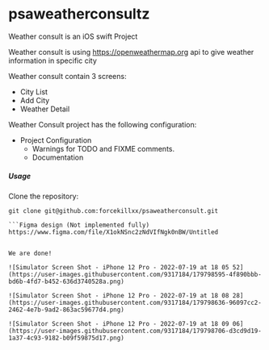 # psaweatherconsultz

Weather consult is an iOS swift Project

Weather consult is using https://openweathermap.org api to give weather information in specific city

Weather consult contain 3 screens:

* City List
* Add City
* Weather Detail

Weather Consult project has the following configuration:

* Project Configuration
  * Warnings for TODO and FIXME comments.
  * Documentation


##### Usage

Clone the repository:

```shell
git clone git@github.com:forcekillxx/psaweatherconsult.git

```Figma design (Not implemented fully)
https://www.figma.com/file/X1okNSnc2zNdVIfNgk0nBW/Untitled


We are done!

![Simulator Screen Shot - iPhone 12 Pro - 2022-07-19 at 18 05 52](https://user-images.githubusercontent.com/9317184/179798595-4f890bbb-bd6b-4fd7-b452-636d3740528a.png)

![Simulator Screen Shot - iPhone 12 Pro - 2022-07-19 at 18 08 28](https://user-images.githubusercontent.com/9317184/179798636-96097cc2-2462-4e7b-9ad2-863ac59677d4.png)

![Simulator Screen Shot - iPhone 12 Pro - 2022-07-19 at 18 09 06](https://user-images.githubusercontent.com/9317184/179798706-d3cd9d19-1a37-4c93-9182-b09f59875d17.png)





